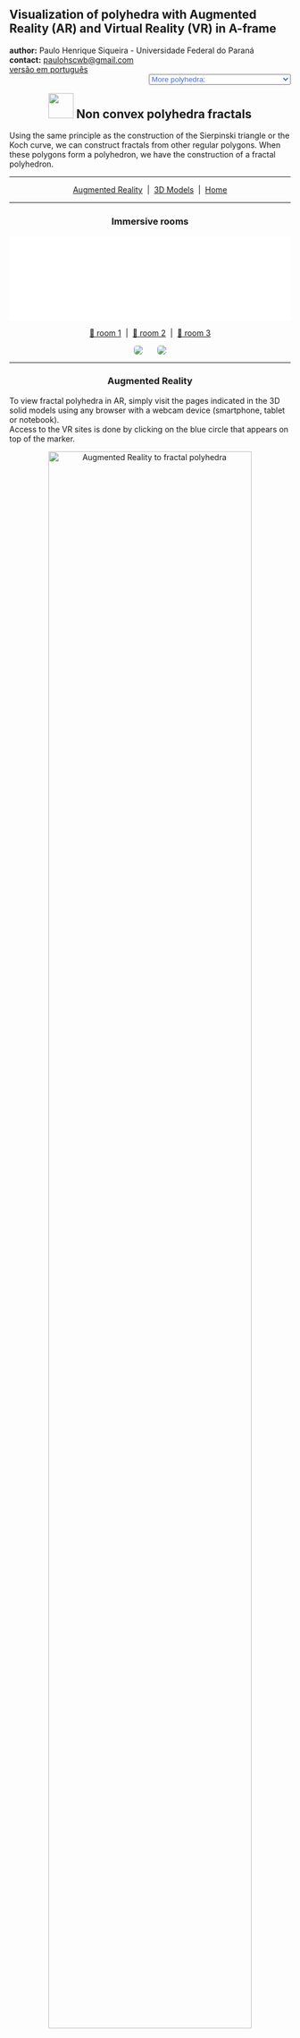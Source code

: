 <link rel="stylesheet" href="../scripts/style.css">
<link rel="icon" type="image/png" href="vr/salas/imagens/icone.png">
<h2>Visualization of polyhedra with Augmented Reality (AR) and Virtual Reality (VR) in A-frame</h2>
 <b>author:</b> Paulo Henrique Siqueira - Universidade Federal do Paraná
 <br><b>contact:</b> <a href="#">paulohscwb@gmail.com</a>
 <br><a href="https://paulohscwb.github.io/polyhedra2/fractalnonconvex/pt-br/">versão em português</a>
 <form style="margin: 0 auto; float:right; text-align:right; width:100%; margin-bottom:15px;">
	<select id="url" onchange="urlHandler(this.value)" style="color:royalblue;">
		<option disabled selected value>More polyhedra:</option>
		<option value="../ArchimedeanCatalanHulls/pt-br/">Archimedean and Catalan convex hulls</option>
		<option value="../fractalplatonic/pt-br/">Platonic polyhedra fractals</option>
		<option disabled value="../fractalnonconvex/pt-br/">Non convex polyhedra fractals</option>
		<option value="../fractalarchimedean/pt-br/">Archimedean polyhedra fractals</option>
	</select>
</form>
<script>
function urlHandler(value) {                               
    window.location.assign(`${value}`);
}
</script>

<p id="p1"></p>
  <h2 align="center"><img src="vr/salas/imagens/icone.png" style="margin-bottom:-10px" width="45"> Non convex polyhedra fractals</h2>
Using the same principle as the construction of the Sierpinski triangle or the Koch curve, we can construct fractals from other regular polygons. When these polygons form a polyhedron, we have the construction of a fractal polyhedron.
<hr> 
<p align="center"><a href="#ra">Augmented Reality</a><span>&nbsp;&nbsp;|&nbsp;&nbsp;</span><a href="#m3d">3D Models</a><span>&nbsp;&nbsp;|&nbsp;&nbsp;</span><a href="../">Home</a></p>
  <hr>
 <h3 align="center">Immersive rooms</h3>
  <div class="embed-container"><iframe width="100%" src="sala1.htm" title="Sala Imersiva de Fractais de poliedros" frameborder="0" loading="lazy"></iframe></div>
  <p align="center"><a href="sala1.htm" target="_blank">&#x1f517; room 1</a><span>&nbsp;&nbsp;|&nbsp;&nbsp;</span><a href="sala2.htm" target="_blank">&#x1f517; room 2</a><span>&nbsp;&nbsp;|&nbsp;&nbsp;</span><a href="sala3.htm" target="_blank">&#x1f517; room 3</a></p>
  <p align="center"><img src="../../geometria-descritiva/videos/fractalnonconvex1.gif" style="max-width: 47%; border-radius:5px; margin-right:5%" loading="lazy"/><img src="../../geometria-descritiva/videos/fractalnonconvex2.gif" style="max-width: 47%; border-radius:5px" loading="lazy"/></p>
 <hr> 
  <h3 id="ra" align="center">Augmented Reality</h3>
To view fractal polyhedra in AR, simply visit the pages indicated in the 3D solid models using any browser with a webcam device (smartphone, tablet or notebook).
<br>Access to the VR sites is done by clicking on the blue circle that appears on top of the marker.
<p align="center"><img style="border-radius:7px;" alt="Augmented Reality to fractal polyhedra" src="ar/example.jpg" width="85%"></p>
<p align="center"><img src="ar/fractalnonconvex.gif" alt="Augmented Reality to fractal polyhedra" style="max-width: 92%; border-radius:5px;" loading="lazy"/></p>
<hr>
<h3 id="m3d" align="center">3D models</h3>
<!-- <iframe width="560" height="315" style="max-width:100%" src="https://www.youtube.com/embed/videoseries?list=PLy0I_lGW8HxU-mneUmSsccpRAAwbErHFq" title="YouTube video player" frameborder="0" allow="accelerometer; autoplay; clipboard-write; encrypted-media; gyroscope; picture-in-picture; web-share" allowfullscreen></iframe> -->
<h4>1. Escher solid fractal</h4>
<a href="vr/FractalEscher.htm" target="_blank" title="3D model" class="fotoA"><img src="ar/18A.png" class="foto" alt="Escher solid fractal"></a><img src="ar/18.png" class="qr">
 <br><br>Applying the construction principle of the Sierpinski triangle to the 48 faces of the Escher solid, we obtain an Escher solid fractal. In the first order of fractal construction, we construct a new solid at 12 vertices of the original polyhedron. In this example, we have representations of the solid in orders 0, 1, 2 and 3.
 <table>
	<tr>
		<th>order</th>
		<th>polyhedra</th>
		<th>faces</th>
		<th>edges</th>
		<th>vertices</th>
	</tr>
	<tr>
		<td>0</td>
		<td>1</td>
		<td>48</td>
		<td>72</td>
		<td>26</td>
	</tr>
	<tr>
		<td>1</td>
		<td>12</td>
		<td>576</td>
		<td>864</td>
		<td>312</td>
	</tr>
	<tr>
		<td>2</td>
		<td>144</td>
		<td>6912</td>
		<td>10368</td>
		<td>3744</td>
	</tr>
	<tr>
		<td>3</td>
		<td>1728</td>
		<td>82944</td>
		<td>124416</td>
		<td>44928</td>
	</tr>
 </table>
 <a href="ra.html" class="raAR" title="Augmented reality" target="_blank"></a>
 <hr>
<h4>2. Small stellated dodecahedron fractal</h4>
<a href="vr/FractalSmallStellatedDodecahedron.htm" target="_blank" title="3D model" class="fotoA"><img src="ar/19A.png" class="foto" alt="Small stellated dodecahedron fractal"></a><img src="ar/19.png" class="qr">
 <br><br>Applying the construction principle of the Koch curve to the 12 faces of the small stellated dodecahedron, we obtain a small stellated dodecahedron fractal. In the first order of fractal construction, we construct a new solid at each vertex of the original polyhedron. In this example, we have representations of the solid in orders 0, 1, 2 and 3.
 <table>
	<tr>
		<th>order</th>
		<th>polyhedra</th>
		<th>faces</th>
		<th>edges</th>
		<th>vertices</th>
	</tr>
	<tr>
		<td>0</td>
		<td>1</td>
		<td>12</td>
		<td>30</td>
		<td>12</td>
	</tr>
	<tr>
		<td>1</td>
		<td>12</td>
		<td>144</td>
		<td>360</td>
		<td>144</td>
	</tr>
	<tr>
		<td>2</td>
		<td>144</td>
		<td>1728</td>
		<td>4320</td>
		<td>1728</td>
	</tr>
	<tr>
		<td>3</td>
		<td>1728</td>
		<td>20736</td>
		<td>51840</td>
		<td>20736</td>
	</tr>
 </table>
 <a href="ra.html" class="raAR" title="Augmented reality" target="_blank"></a>
 <hr>
<h4>3. Great stellated dodecahedron fractal</h4>
<a href="vr/FractalGreatStellatedDodecahedron.htm" target="_blank" title="3D model" class="fotoA"><img src="ar/22A.png" class="foto" alt="Great stellated dodecahedron fractal"></a><img src="ar/22.png" class="qr">
 <br><br>Applying the construction principle of the Koch curve to the 12 faces of the great stellated dodecahedron, we obtain a great stellated dodecahedron fractal. In the first order of fractal construction, we construct a new solid at each vertex of the original polyhedron. In this example, we have representations of the solid in orders 0, 1, 2 and 3.
 <table>
	<tr>
		<th>order</th>
		<th>polyhedra</th>
		<th>faces</th>
		<th>edges</th>
		<th>vertices</th>
	</tr>
	<tr>
		<td>0</td>
		<td>1</td>
		<td>12</td>
		<td>30</td>
		<td>20</td>
	</tr>
	<tr>
		<td>1</td>
		<td>21</td>
		<td>252</td>
		<td>630</td>
		<td>420</td>
	</tr>
	<tr>
		<td>2</td>
		<td>441</td>
		<td>5292</td>
		<td>13230</td>
		<td>8820</td>
	</tr>
	<tr>
		<td>3</td>
		<td>9261</td>
		<td>111132</td>
		<td>277830</td>
		<td>185220</td>
	</tr>
 </table>
 <a href="ra.html" class="raAR" title="Augmented reality" target="_blank"></a>
 <hr>
<h4>4. Great icosahedron fractal</h4>
<a href="vr/FractalGreatIcosahedron.htm" target="_blank" title="3D model" class="fotoA"><img src="ar/20A.png" class="foto" alt="Great icosahedron fractal"></a><img src="ar/20.png" class="qr">
 <br><br>Applying the construction principle of the Koch curve to the 20 faces of the great icosahedron, we obtain a great icosahedron fractal. In the first order of fractal construction, we construct a new solid at each vertex of the original polyhedron. In this example, we have representations of the solid in orders 0, 1, 2 and 3.
 <table>
	<tr>
		<th>order</th>
		<th>polyhedra</th>
		<th>faces</th>
		<th>edges</th>
		<th>vertices</th>
	</tr>
	<tr>
		<td>0</td>
		<td>1</td>
		<td>20</td>
		<td>30</td>
		<td>12</td>
	</tr>
	<tr>
		<td>1</td>
		<td>12</td>
		<td>240</td>
		<td>360</td>
		<td>144</td>
	</tr>
	<tr>
		<td>2</td>
		<td>144</td>
		<td>2880</td>
		<td>4320</td>
		<td>1728</td>
	</tr>
	<tr>
		<td>3</td>
		<td>1728</td>
		<td>34560</td>
		<td>51840</td>
		<td>20736</td>
	</tr>
 </table>
 <a href="ra1.html" class="raAR" title="Augmented reality" target="_blank"></a>
 <hr>
<h4>5. Great dodecahedron fractal</h4>
<a href="vr/FractalGreatDodecahedron.htm" target="_blank" title="3D model" class="fotoA"><img src="ar/21A.png" class="foto" alt="Joined Truncated Icosahedron"></a><img src="ar/21.png" class="qr">
 <br><br>Applying the construction principle of the Koch curve to the 12 faces of the great dodecahedron, we obtain a great dodecahedron fractal. In the first order of fractal construction, we construct a new solid at each vertex of the original polyhedron. In this example, we have representations of the solid in orders 0, 1, 2 and 3.
 <table>
	<tr>
		<th>order</th>
		<th>polyhedra</th>
		<th>faces</th>
		<th>edges</th>
		<th>vertices</th>
	</tr>
	<tr>
		<td>0</td>
		<td>1</td>
		<td>12</td>
		<td>30</td>
		<td>12</td>
	</tr>
	<tr>
		<td>1</td>
		<td>12</td>
		<td>144</td>
		<td>360</td>
		<td>144</td>
	</tr>
	<tr>
		<td>2</td>
		<td>144</td>
		<td>1728</td>
		<td>4320</td>
		<td>1728</td>
	</tr>
	<tr>
		<td>3</td>
		<td>1728</td>
		<td>20736</td>
		<td>51840</td>
		<td>20736</td>
	</tr>
 </table>
 <a href="ra1.html" class="raAR" title="Augmented reality" target="_blank"></a>
 <hr>
 <h4>6. Great stellapentakis dodecahedron fractal</h4>
<a href="vr/FractalGreatStellapentakisDodecahedron.htm" target="_blank" title="3D model" class="fotoA"><img src="ar/29A.png" class="foto" alt="Great stellapentakis dodecahedron fractal"></a><img src="ar/29.png" class="qr">
 <br><br>Applying the construction principle of the Koch curve to 20 faces of the great stellapentakis dodecahedron, we obtain a great stellapentakis dodecahedron fractal. In the first order of fractal construction, we construct a new solid at 20 vertices of the original polyhedron. In this example, we have representations of the solid in orders 0, 1, 2 and 3.
 <table>
	<tr>
		<th>order</th>
		<th>polyhedra</th>
		<th>faces</th>
		<th>edges</th>
		<th>vertices</th>
	</tr>
	<tr>
		<td>0</td>
		<td>1</td>
		<td>60</td>
		<td>90</td>
		<td>32</td>
	</tr>
	<tr>
		<td>1</td>
		<td>21</td>
		<td>1260</td>
		<td>1890</td>
		<td>672</td>
	</tr>
	<tr>
		<td>2</td>
		<td>441</td>
		<td>26460</td>
		<td>39690</td>
		<td>14112</td>
	</tr>
	<tr>
		<td>3</td>
		<td>9261</td>
		<td>555660</td>
		<td>833490</td>
		<td>296352</td>
	</tr>
 </table>
 <a href="ra1.html" class="raAR" title="Augmented reality" target="_blank"></a>
<hr>
<h4>7. Pentagramic dipyramid fractal</h4>
<a href="vr/FractalPentagrammicDipyramid.htm" target="_blank" title="3D model" class="fotoA"><img src="ar/23A.png" class="foto" alt="Pentagramic dipyramid fractal"></a><img src="ar/23.png" class="qr">
 <br><br>Applying the construction principle of the Koch curve to the edges that form the pentagram of the pentagramic dipyramid, we obtain a pentagramic dipyramid fractal. In the first order of fractal construction, we construct a new solid at 5 vertices of the original polyhedron. In this example, we have representations of the solid in orders 0, 1, 2, 3 and 4.
 <table>
	<tr>
		<th>order</th>
		<th>polyhedra</th>
		<th>faces</th>
		<th>edges</th>
		<th>vertices</th>
	</tr>
	<tr>
		<td>0</td>
		<td>1</td>
		<td>10</td>
		<td>15</td>
		<td>7</td>
	</tr>
	<tr>
		<td>1</td>
		<td>6</td>
		<td>60</td>
		<td>90</td>
		<td>42</td>
	</tr>
	<tr>
		<td>2</td>
		<td>36</td>
		<td>360</td>
		<td>540</td>
		<td>252</td>
	</tr>
	<tr>
		<td>3</td>
		<td>216</td>
		<td>2160</td>
		<td>3240</td>
		<td>1512</td>
	</tr>
	<tr>
		<td>4</td>
		<td>1296</td>
		<td>12960</td>
		<td>19440</td>
		<td>9072</td>
	</tr>
 </table>
 <a href="ra2.html" class="raAR" title="Augmented reality" target="_blank"></a>
 <hr>
<h4>8. Medial triambic icosahedron fractal</h4>
<a href="vr/FractalMedialTriambicIcosahedron.htm" target="_blank" title="3D model" class="fotoA"><img src="ar/24A.png" class="foto" alt="Medial triambic icosahedron fractal"></a><img src="ar/24.png" class="qr">
 <br><br>Applying the construction principle of the Koch curve to 12 faces of the medial triambic icosahedron, we obtain a medial triambic icosahedron fractal. In the first order of fractal construction, we construct a new solid at 12 vertices of the original polyhedron. In this example, we have representations of the solid in orders 0, 1, 2 and 3.
 <table>
	<tr>
		<th>order</th>
		<th>polyhedra</th>
		<th>faces</th>
		<th>edges</th>
		<th>vertices</th>
	</tr>
	<tr>
		<td>0</td>
		<td>1</td>
		<td>20</td>
		<td>60</td>
		<td>24</td>
	</tr>
	<tr>
		<td>1</td>
		<td>13</td>
		<td>260</td>
		<td>780</td>
		<td>312</td>
	</tr>
	<tr>
		<td>2</td>
		<td>169</td>
		<td>3380</td>
		<td>10140</td>
		<td>4056</td>
	</tr>
	<tr>
		<td>3</td>
		<td>2197</td>
		<td>43940</td>
		<td>131820</td>
		<td>52728</td>
	</tr>
 </table>
 <a href="ra2.html" class="raAR" title="Augmented reality" target="_blank"></a>
 <hr>
 <h4>9. Great rhombic triacontahedron fractal</h4>
<a href="vr/FractalGreatRhombicTriacontahedron.htm" target="_blank" title="3D model" class="fotoA"><img src="ar/44A.png" class="foto" alt="Great rhombic triacontahedron fractal"></a><img src="ar/44.png" class="qr">
 <br><br>Applying the construction principle of the Koch curve to 20 faces of the great rhombic triacontahedron, we obtain a great rhombic triacontahedron fractal. In the first order of fractal construction, we construct a new solid at 20 vertices of the original polyhedron. In this example, we have representations of the solid in orders 0, 1, 2 and 3.
 <table>
	<tr>
		<th>order</th>
		<th>polyhedra</th>
		<th>faces</th>
		<th>edges</th>
		<th>vertices</th>
	</tr>
	<tr>
		<td>0</td>
		<td>1</td>
		<td>30</td>
		<td>60</td>
		<td>32</td>
	</tr>
	<tr>
		<td>1</td>
		<td>21</td>
		<td>630</td>
		<td>1260</td>
		<td>672</td>
	</tr>
	<tr>
		<td>2</td>
		<td>441</td>
		<td>13230</td>
		<td>26460</td>
		<td>14112</td>
	</tr>
	<tr>
		<td>3</td>
		<td>9261</td>
		<td>277830</td>
		<td>555660</td>
		<td>296352</td>
	</tr>
 </table>
 <a href="ra2.html" class="raAR" title="Augmented reality" target="_blank"></a>
 <hr>
 <h4>10. Medial rhombic triacontahedron fractal</h4>
<a href="vr/FractalMedialRhombicTriacontahedron.htm" target="_blank" title="3D model" class="fotoA"><img src="ar/25A.png" class="foto" alt="Medial rhombic triacontahedron fractal"></a><img src="ar/25.png" class="qr">
 <br><br>Applying the construction principle of the Koch curve to 12 faces of the medial rhombic triacontahedron, we obtain a medial rhombic triacontahedron fractal. In the first order of fractal construction, we construct a new solid at 12 vertices of the original polyhedron. In this example, we have representations of the solid in orders 0, 1, 2 and 3.
 <table>
	<tr>
		<th>order</th>
		<th>polyhedra</th>
		<th>faces</th>
		<th>edges</th>
		<th>vertices</th>
	</tr>
	<tr>
		<td>0</td>
		<td>1</td>
		<td>30</td>
		<td>60</td>
		<td>24</td>
	</tr>
	<tr>
		<td>1</td>
		<td>13</td>
		<td>390</td>
		<td>780</td>
		<td>312</td>
	</tr>
	<tr>
		<td>2</td>
		<td>169</td>
		<td>5070</td>
		<td>10140</td>
		<td>4056</td>
	</tr>
	<tr>
		<td>3</td>
		<td>2197</td>
		<td>65910</td>
		<td>131820</td>
		<td>52728</td>
	</tr>
 </table>
 <a href="ra3.html" class="raAR" title="Augmented reality" target="_blank"></a>
 <p class="topop"><a href="#p1" class="topo">back to top</a></p>
 <hr>
 <h4>11. Small ditrigonal dodecacronic hexecontahedron fractal</h4>
<a href="vr/FractalSmallDitrigonalDodecacronicHexecontahedron.htm" target="_blank" title="3D model" class="fotoA"><img src="ar/26A.png" class="foto" alt="Small ditrigonal dodecacronic hexecontahedron fractal"></a><img src="ar/26.png" class="qr">
 <br><br>Applying the construction principle of the Koch curve to 12 faces of the small ditrigonal dodecacronic hexecontahedron, we obtain a small ditrigonal dodecacronic hexecontahedron fractal. In the first order of fractal construction, we construct a new solid at 12 vertices of the original polyhedron. In this example, we have representations of the solid in orders 0, 1, 2 and 3.
 <table>
	<tr>
		<th>order</th>
		<th>polyhedra</th>
		<th>faces</th>
		<th>edges</th>
		<th>vertices</th>
	</tr>
	<tr>
		<td>0</td>
		<td>1</td>
		<td>60</td>
		<td>120</td>
		<td>44</td>
	</tr>
	<tr>
		<td>1</td>
		<td>13</td>
		<td>780</td>
		<td>1560</td>
		<td>572</td>
	</tr>
	<tr>
		<td>2</td>
		<td>169</td>
		<td>10140</td>
		<td>20280</td>
		<td>7436</td>
	</tr>
	<tr>
		<td>3</td>
		<td>2197</td>
		<td>131820</td>
		<td>263640</td>
		<td>96668</td>
	</tr>
 </table>
 <a href="ra3.html" class="raAR" title="Augmented reality" target="_blank"></a>
 <hr>
 <h4>12. Rhombicosacron fractal</h4>
<a href="vr/FractalRhombicosacron.htm" target="_blank" title="3D model" class="fotoA"><img src="ar/46A.png" class="foto" alt="Rhombicosacron fractal"></a><img src="ar/46.png" class="qr">
 <br><br>Applying the construction principle of the Koch curve to 20 faces of the rhombicosacron, we obtain a rhombicosacron fractal. In the first order of fractal construction, we construct a new solid at 20 vertices of the original polyhedron. In this example, we have representations of the solid in orders 0, 1, 2 and 3.
 <table>
	<tr>
		<th>order</th>
		<th>polyhedra</th>
		<th>faces</th>
		<th>edges</th>
		<th>vertices</th>
	</tr>
	<tr>
		<td>0</td>
		<td>1</td>
		<td>60</td>
		<td>120</td>
		<td>50</td>
	</tr>
	<tr>
		<td>1</td>
		<td>21</td>
		<td>1260</td>
		<td>2520</td>
		<td>1050</td>
	</tr>
	<tr>
		<td>2</td>
		<td>441</td>
		<td>26460</td>
		<td>52920</td>
		<td>22050</td>
	</tr>
	<tr>
		<td>3</td>
		<td>9261</td>
		<td>555660</td>
		<td>1111320</td>
		<td>463050</td>
	</tr>
 </table>
 <a href="ra3.html" class="raAR" title="Augmented reality" target="_blank"></a>
 <hr>
 <h4>13. Small hexacronic icositetrahedron fractal</h4>
<a href="vr/FractalSmallHexacronicIcositetrahedron.htm" target="_blank" title="3D model" class="fotoA"><img src="ar/27A.png" class="foto" alt="Small hexacronic icositetrahedron fractal"></a><img src="ar/27.png" class="qr">
 <br><br>Applying the construction principle of the Koch curve to 6 faces of the small hexacronic icositetrahedron, we obtain a small hexacronic icositetrahedron fractal. In the first order of fractal construction, we construct a new solid at 6 vertices of the original polyhedron. In this example, we have representations of the solid in orders 0, 1, 2 and 3.
 <table>
	<tr>
		<th>order</th>
		<th>polyhedra</th>
		<th>faces</th>
		<th>edges</th>
		<th>vertices</th>
	</tr>
	<tr>
		<td>0</td>
		<td>1</td>
		<td>24</td>
		<td>48</td>
		<td>20</td>
	</tr>
	<tr>
		<td>1</td>
		<td>7</td>
		<td>168</td>
		<td>336</td>
		<td>140</td>
	</tr>
	<tr>
		<td>2</td>
		<td>49</td>
		<td>1176</td>
		<td>2352</td>
		<td>980</td>
	</tr>
	<tr>
		<td>3</td>
		<td>343</td>
		<td>8232</td>
		<td>16464</td>
		<td>6860</td>
	</tr>
 </table>
 <a href="ra4.html" class="raAR" title="Augmented reality" target="_blank"></a>
  <hr>
 <h4>14. Great triakis octahedron fractal</h4>
<a href="vr/FractalGreatTriakisOctahedron.htm" target="_blank" title="3D model" class="fotoA"><img src="ar/28A.png" class="foto" alt="Great triakis octahedron fractal"></a><img src="ar/28.png" class="qr">
 <br><br>Applying the construction principle of the Koch curve to 8 faces of the great triakis octahedron, we obtain a great triakis octahedron fractal. In the first order of fractal construction, we construct a new solid at 8 vertices of the original polyhedron. In this example, we have representations of the solid in orders 0, 1, 2 and 3.
 <table>
	<tr>
		<th>order</th>
		<th>polyhedra</th>
		<th>faces</th>
		<th>edges</th>
		<th>vertices</th>
	</tr>
	<tr>
		<td>0</td>
		<td>1</td>
		<td>24</td>
		<td>36</td>
		<td>14</td>
	</tr>
	<tr>
		<td>1</td>
		<td>9</td>
		<td>216</td>
		<td>324</td>
		<td>126</td>
	</tr>
	<tr>
		<td>2</td>
		<td>81</td>
		<td>1944</td>
		<td>2916</td>
		<td>1134</td>
	</tr>
	<tr>
		<td>3</td>
		<td>729</td>
		<td>17496</td>
		<td>26244</td>
		<td>10216</td>
	</tr>
 </table>
 <a href="ra4.html" class="raAR" title="Augmented reality" target="_blank"></a>
 <hr>
 <h4>15. Great disdyakis dodecahedron fractal</h4>
<a href="vr/FractalGreatDisdyakisDodecahedron.htm" target="_blank" title="3D model" class="fotoA"><img src="ar/30A.png" class="foto" alt="Great disdyakis dodecahedron fractal"></a><img src="ar/30.png" class="qr">
 <br><br>Applying the construction principle of the Koch curve to 8 faces of the great disdyakis dodecahedron, we obtain a great disdyakis dodecahedron fractal. In the first order of fractal construction, we construct a new solid at 8 vertices of the original polyhedron. In this example, we have representations of the solid in orders 0, 1, 2 and 3.
 <table>
	<tr>
		<th>order</th>
		<th>polyhedra</th>
		<th>faces</th>
		<th>edges</th>
		<th>vertices</th>
	</tr>
	<tr>
		<td>0</td>
		<td>1</td>
		<td>48</td>
		<td>72</td>
		<td>20</td>
	</tr>
	<tr>
		<td>1</td>
		<td>9</td>
		<td>432</td>
		<td>648</td>
		<td>180</td>
	</tr>
	<tr>
		<td>2</td>
		<td>81</td>
		<td>3888</td>
		<td>5832</td>
		<td>1620</td>
	</tr>
	<tr>
		<td>3</td>
		<td>729</td>
		<td>34992</td>
		<td>52488</td>
		<td>14580</td>
	</tr>
 </table>
 <a href="ra4.html" class="raAR" title="Augmented reality" target="_blank"></a>
 <hr>
 <h4>16. Small rhombidodecacron fractal</h4>
<a href="vr/FractalSmallRhombidodecacron.htm" target="_blank" title="3D model" class="fotoA"><img src="ar/45A.png" class="foto" alt="Small rhombidodecacron fractal"></a><img src="ar/45.png" class="qr">
 <br><br>Applying the construction principle of the Koch curve to 12 faces of the small rhombidodecacron, we obtain a small rhombidodecacron fractal. In the first order of fractal construction, we construct a new solid at 12 vertices of the original polyhedron. In this example, we have representations of the solid in orders 0, 1, 2 and 3.
 <table>
	<tr>
		<th>order</th>
		<th>polyhedra</th>
		<th>faces</th>
		<th>edges</th>
		<th>vertices</th>
	</tr>
	<tr>
		<td>0</td>
		<td>1</td>
		<td>60</td>
		<td>120</td>
		<td>42</td>
	</tr>
	<tr>
		<td>1</td>
		<td>13</td>
		<td>780</td>
		<td>1560</td>
		<td>546</td>
	</tr>
	<tr>
		<td>2</td>
		<td>169</td>
		<td>10140</td>
		<td>20280</td>
		<td>7098</td>
	</tr>
	<tr>
		<td>3</td>
		<td>2197</td>
		<td>131820</td>
		<td>263640</td>
		<td>92274</td>
	</tr>
 </table>
 <a href="ra4.html" class="raAR" title="Augmented reality" target="_blank"></a>
 <hr>
 <h4>17. Great triakis icosahedron fractal</h4>
<a href="vr/FractalGreatTriakisIcosahedron.htm" target="_blank" title="3D model" class="fotoA"><img src="ar/47A.png" class="foto" alt="Great triakis icosahedron fractal"></a><img src="ar/47.png" class="qr">
 <br><br>Applying the construction principle of the Koch curve to 12 faces of the great triakis icosahedron, we obtain a great triakis icosahedron fractal. In the first order of fractal construction, we construct a new solid at 12 faces of the original polyhedron. In this example, we have representations of the solid in orders 0, 1, 2 and 3.
 <table>
	<tr>
		<th>order</th>
		<th>polyhedra</th>
		<th>faces</th>
		<th>edges</th>
		<th>vertices</th>
	</tr>
	<tr>
		<td>0</td>
		<td>1</td>
		<td>60</td>
		<td>90</td>
		<td>32</td>
	</tr>
	<tr>
		<td>1</td>
		<td>13</td>
		<td>780</td>
		<td>1170</td>
		<td>416</td>
	</tr>
	<tr>
		<td>2</td>
		<td>169</td>
		<td>10140</td>
		<td>15210</td>
		<td>5408</td>
	</tr>
	<tr>
		<td>3</td>
		<td>2197</td>
		<td>131820</td>
		<td>197730</td>
		<td>70304</td>
	</tr>
 </table>
 <a href="ra4.html" class="raAR" title="Augmented reality" target="_blank"></a>
 <hr>
 <h4>18. Great truncated icosahedron fractal</h4>
<a href="vr/FractalTruncatedGreatIcosahedron.htm" target="_blank" title="3D model" class="fotoA"><img src="ar/48A.png" class="foto" alt="Great truncated icosahedron fractal"></a><img src="ar/48.png" class="qr">
 <br><br>Applying the construction principle of the Koch curve to 12 faces of the great truncated icosahedron, we obtain a great truncated icosahedron fractal. In the first order of fractal construction, we construct a new solid at 12 faces of the original polyhedron. In this example, we have representations of the solid in orders 0, 1, 2 and 3.
 <table>
	<tr>
		<th>order</th>
		<th>polyhedra</th>
		<th>faces</th>
		<th>edges</th>
		<th>vertices</th>
	</tr>
	<tr>
		<td>0</td>
		<td>1</td>
		<td>32</td>
		<td>90</td>
		<td>60</td>
	</tr>
	<tr>
		<td>1</td>
		<td>13</td>
		<td>416</td>
		<td>1170</td>
		<td>780</td>
	</tr>
	<tr>
		<td>2</td>
		<td>169</td>
		<td>5408</td>
		<td>15210</td>
		<td>10140</td>
	</tr>
	<tr>
		<td>3</td>
		<td>2197</td>
		<td>70304</td>
		<td>197730</td>
		<td>131820</td>
	</tr>
 </table>
 <a href="ra4.html" class="raAR" title="Augmented reality" target="_blank"></a>
 <hr>
 <h4>19. Pentagrammic dipyramid fractal</h4>
<a href="vr/FractalPentagrammicDipyramidA.htm" target="_blank" title="3D model" class="fotoA"><img src="ar/54A.png" class="foto" alt="Pentagrammic dipyramid fractal"></a><img src="ar/54.png" class="qr">
 <br><br>Applying the principle of repetition of solids at vertices of the pentagrammic dipyramid, we obtain a pentagrammic dipyramid fractal. In the first order of fractal construction, we construct a new solid at each vertice of the original polyhedron. In this example, we have representations of the solid in orders 0, 1, 2, 3, 4 and 5.
 <table>
	<tr>
		<th>order</th>
		<th>polyhedra</th>
		<th>faces</th>
		<th>edges</th>
		<th>vertices</th>
	</tr>
	<tr>
		<td>0</td>
		<td>1</td>
		<td>10</td>
		<td>15</td>
		<td>7</td>
	</tr>
	<tr>
		<td>1</td>
		<td>6</td>
		<td>60</td>
		<td>90</td>
		<td>42</td>
	</tr>
	<tr>
		<td>2</td>
		<td>11</td>
		<td>110</td>
		<td>165</td>
		<td>77</td>
	</tr>
	<tr>
		<td>3</td>
		<td>21</td>
		<td>210</td>
		<td>315</td>
		<td>147</td>
	</tr>
	<tr>
		<td>4</td>
		<td>41</td>
		<td>410</td>
		<td>615</td>
		<td>287</td>
	</tr>
	<tr>
		<td>5</td>
		<td>81</td>
		<td>810</td>
		<td>1215</td>
		<td>567</td>
	</tr>
 </table>
 <a href="ra4.html" class="raAR" title="Augmented reality" target="_blank"></a>
 <hr>
 <h4>20. Heptagrammic dipyramid fractal</h4>
<a href="vr/FractalHeptagrammicDipyramidA.htm" target="_blank" title="3D model" class="fotoA"><img src="ar/55A.png" class="foto" alt="Pentagrammic dipyramid fractal"></a><img src="ar/55.png" class="qr">
 <br><br>Applying the principle of repetition of solids at vertices of the heptagrammic dipyramid, we obtain a heptagrammic dipyramid fractal. In the first order of fractal construction, we construct a new solid at each vertice of the original polyhedron. In this example, we have representations of the solid in orders 0, 1, 2, 3, 4 and 5.
 <table>
	<tr>
		<th>order</th>
		<th>polyhedra</th>
		<th>faces</th>
		<th>edges</th>
		<th>vertices</th>
	</tr>
	<tr>
		<td>0</td>
		<td>1</td>
		<td>14</td>
		<td>21</td>
		<td>9</td>
	</tr>
	<tr>
		<td>1</td>
		<td>8</td>
		<td>112</td>
		<td>168</td>
		<td>72</td>
	</tr>
	<tr>
		<td>2</td>
		<td>15</td>
		<td>210</td>
		<td>315</td>
		<td>135</td>
	</tr>
	<tr>
		<td>3</td>
		<td>29</td>
		<td>406</td>
		<td>609</td>
		<td>261</td>
	</tr>
	<tr>
		<td>4</td>
		<td>57</td>
		<td>798</td>
		<td>1197</td>
		<td>513</td>
	</tr>
	<tr>
		<td>5</td>
		<td>113</td>
		<td>1582</td>
		<td>2373</td>
		<td>1017</td>
	</tr>
 </table>
 <a href="ra4.html" class="raAR" title="Augmented reality" target="_blank"></a>
 <p class="topop"><a href="#p1" class="topo">back to top</a></p>
 <hr>
 <h4>21. Great pentakis dodecahedron fractal</h4>
<a href="vr/FractalGreatPentakisDodecahedron.htm" target="_blank" title="3D model" class="fotoA"><img src="ar/49A.png" class="foto" alt="Great Pentakis Dodecahedron fractal"></a><img src="ar/49.png" class="qr">
 <br><br>Applying the construction principle of the Koch curve to 12 vertices of the great pentakis dodecahedron, we obtain a great pentakis dodecahedron fractal. In the first order of fractal construction, we construct a new solid at 12 vertices of the original polyhedron. In this example, we have representations of the solid in orders 0, 1, 2 and 3.
 <table>
	<tr>
		<th>order</th>
		<th>polyhedra</th>
		<th>faces</th>
		<th>edges</th>
		<th>vertices</th>
	</tr>
	<tr>
		<td>0</td>
		<td>1</td>
		<td>60</td>
		<td>90</td>
		<td>24</td>
	</tr>
	<tr>
		<td>1</td>
		<td>13</td>
		<td>780</td>
		<td>1170</td>
		<td>312</td>
	</tr>
	<tr>
		<td>2</td>
		<td>169</td>
		<td>10140</td>
		<td>15210</td>
		<td>4056</td>
	</tr>
	<tr>
		<td>3</td>
		<td>2197</td>
		<td>131820</td>
		<td>197730</td>
		<td>52728</td>
	</tr>
 </table>
 <a href="ra5.html" class="raAR" title="Augmented reality" target="_blank"></a>
 <hr>
 <h4>22. Icosidodecadodecahedron fractal</h4>
<a href="vr/FractalIcosidodecadodecahedron.htm" target="_blank" title="3D model" class="fotoA"><img src="ar/50A.png" class="foto" alt="icosidodecadodecahedron fractal"></a><img src="ar/50.png" class="qr">
 <br><br>Applying the construction principle of the Koch curve to 12 faces of the icosidodecadodecahedron, we obtain an icosidodecadodecahedron fractal. In the first order of fractal construction, we construct a new solid at 12 faces of the original polyhedron. In this example, we have representations of the solid in orders 0, 1, 2 and 3.
 <table>
	<tr>
		<th>order</th>
		<th>polyhedra</th>
		<th>faces</th>
		<th>edges</th>
		<th>vertices</th>
	</tr>
	<tr>
		<td>0</td>
		<td>1</td>
		<td>44</td>
		<td>120</td>
		<td>60</td>
	</tr>
	<tr>
		<td>1</td>
		<td>13</td>
		<td>572</td>
		<td>1560</td>
		<td>780</td>
	</tr>
	<tr>
		<td>2</td>
		<td>169</td>
		<td>7436</td>
		<td>20280</td>
		<td>10140</td>
	</tr>
	<tr>
		<td>3</td>
		<td>2197</td>
		<td>96668</td>
		<td>263640</td>
		<td>131820</td>
	</tr>
 </table>
 <a href="ra5.html" class="raAR" title="Augmented reality" target="_blank"></a>
<hr>
<h4>23. Rhombicosahedron fractal</h4>
<a href="vr/FractalRhombicosahedron.htm" target="_blank" title="3D model" class="fotoA"><img src="ar/51A.png" class="foto" alt="Rhombicosahedron fractal"></a><img src="ar/51.png" class="qr">
 <br><br>Applying the construction principle of the Koch curve to 12 faces of the rhombicosahedron, we obtain an rhombicosahedron fractal. In the first order of fractal construction, we construct a new solid at 12 faces of the original polyhedron. In this example, we have representations of the solid in orders 0, 1, 2 and 3.
 <table>
	<tr>
		<th>order</th>
		<th>polyhedra</th>
		<th>faces</th>
		<th>edges</th>
		<th>vertices</th>
	</tr>
	<tr>
		<td>0</td>
		<td>1</td>
		<td>50</td>
		<td>120</td>
		<td>60</td>
	</tr>
	<tr>
		<td>1</td>
		<td>13</td>
		<td>650</td>
		<td>1560</td>
		<td>780</td>
	</tr>
	<tr>
		<td>2</td>
		<td>169</td>
		<td>8450</td>
		<td>20280</td>
		<td>10140</td>
	</tr>
	<tr>
		<td>3</td>
		<td>2197</td>
		<td>109850</td>
		<td>263640</td>
		<td>131820</td>
	</tr>
 </table>
 <a href="ra5.html" class="raAR" title="Augmented reality" target="_blank"></a>
 <hr>
 <h4>24. Medial inverted pentagonal hexecontahedron fractal</h4>
<a href="vr/FractalMedialInvertedPentagonalHexecontahedron.htm" target="_blank" title="3D model" class="fotoA"><img src="ar/52A.png" class="foto" alt="Medial inverted pentagonal hexecontahedron fractal"></a><img src="ar/52.png" class="qr">
 <br><br>Applying the construction principle of the Koch curve to 12 vertices of the medial inverted pentagonal hexecontahedron, we obtain a medial inverted pentagonal hexecontahedron fractal. In the first order of fractal construction, we construct a new solid at 12 vertices of the original polyhedron. In this example, we have representations of the solid in orders 0, 1, 2 and 3.
 <table>
	<tr>
		<th>order</th>
		<th>polyhedra</th>
		<th>faces</th>
		<th>edges</th>
		<th>vertices</th>
	</tr>
	<tr>
		<td>0</td>
		<td>1</td>
		<td>60</td>
		<td>150</td>
		<td>84</td>
	</tr>
	<tr>
		<td>1</td>
		<td>13</td>
		<td>780</td>
		<td>1950</td>
		<td>1092</td>
	</tr>
	<tr>
		<td>2</td>
		<td>169</td>
		<td>10140</td>
		<td>25350</td>
		<td>14196</td>
	</tr>
	<tr>
		<td>3</td>
		<td>2197</td>
		<td>131820</td>
		<td>329550</td>
		<td>184548</td>
	</tr>
 </table>
 <a href="ra5.html" class="raAR" title="Augmented reality" target="_blank"></a>
 <hr>
 <h4>25. Heptagrammic dipyramid fractal</h4>
<a href="vr/FractalHeptagrammicDipyramid.htm" target="_blank" title="3D model" class="fotoA"><img src="ar/53A.png" class="foto" alt="Heptagrammic dipyramid fractal"></a><img src="ar/53.png" class="qr">
 <br><br>Applying the construction principle of the Koch curve to vertices of the heptagrammic dipyramid, we obtain a heptagrammic dipyramid fractal. In the first order of fractal construction, we construct a new solid at vertices of the original polyhedron. In this example, we have representations of the solid in orders 0, 1, 2, 3 and 4.
 <table>
	<tr>
		<th>order</th>
		<th>polyhedra</th>
		<th>faces</th>
		<th>edges</th>
		<th>vertices</th>
	</tr>
	<tr>
		<td>0</td>
		<td>1</td>
		<td>14</td>
		<td>21</td>
		<td>9</td>
	</tr>
	<tr>
		<td>1</td>
		<td>8</td>
		<td>112</td>
		<td>168</td>
		<td>72</td>
	</tr>
	<tr>
		<td>2</td>
		<td>64</td>
		<td>896</td>
		<td>1344</td>
		<td>576</td>
	</tr>
	<tr>
		<td>3</td>
		<td>512</td>
		<td>7168</td>
		<td>10752</td>
		<td>4608</td>
	</tr>
	<tr>
		<td>4</td>
		<td>4096</td>
		<td>57344</td>
		<td>86016</td>
		<td>36864</td>
	</tr>
 </table>
 <a href="ra5.html" class="raAR" title="Augmented reality" target="_blank"></a>
<p class="topop"><a href="#p1" class="topo">back to top</a></p>
<hr>

<br><a rel="license" href="http://creativecommons.org/licenses/by-nc-nd/4.0/"><img alt="Licença Creative Commons" style="border-width:0" src="https://i.creativecommons.org/l/by-nc-nd/4.0/88x31.png" loading="lazy"/></a><br /><span xmlns:dct="http://purl.org/dc/terms/" property="dct:title">Non convex polyhedra fractals - Visualization of polyhedra with Augmented Reality and Virtual Reality</span> by <a xmlns:cc="http://creativecommons.org/ns#" href="https://paulohscwb.github.io/polyhedra2/fractalnonconvex/pt-br/" property="cc:attributionName" rel="cc:attributionURL">Paulo Henrique Siqueira</a> is licensed with a license <a rel="license" href="http://creativecommons.org/licenses/by-nc-nd/4.0/">Creative Commons Attribution-NonCommercial-NoDerivatives 4.0 International</a>.

<h4>How to cite this work:</h4> 
<p>Siqueira, P.H., "Non convex polyhedra fractals - Visualization of polyhedra with Augmented Reality and Virtual Reality". Available in: <https://paulohscwb.github.io/polyhedra2/fractalnonconvex/pt-br/>, October 2023.</p>
<!--<a target="_blank" href="https://doi.org/10.5281/zenodo.8272770"><img src="https://zenodo.org/badge/DOI/10.5281/zenodo.8272770.svg" alt="DOI"></a>-->
<br><br><b>References:</b>
<br>Weisstein, Eric W. "Archimedean Solid" From MathWorld-A Wolfram Web Resource. <a href="http://mathworld.wolfram.com/ArchimedeanSolid.html" target="_blank">http://mathworld.wolfram.com/ArchimedeanSolid.html</a>
<br>Weisstein, Eric W. "Platonic Solid" From MathWorld-A Wolfram Web Resource. <a href="http://mathworld.wolfram.com/PlatonicSolid.html" target="_blank">http://mathworld.wolfram.com/PlatonicSolid.html</a>
<br>Weisstein, Eric W. "Archimedean Dual" From MathWorld-A Wolfram Web Resource. <a href="https://mathworld.wolfram.com/ArchimedeanDual.html" target="_blank">https://mathworld.wolfram.com/ArchimedeanDual.html</a>
<br>Weisstein, Eric W. "Uniform Polyhedron." From MathWorld--A Wolfram Web Resource. <a href="https://mathworld.wolfram.com/UniformPolyhedron.html" target="_blank">https://mathworld.wolfram.com/UniformPolyhedron.html</a>
<br>Wikipedia <a href="https://en.wikipedia.org/wiki/Archimedean_solid" target="_blank">https://en.wikipedia.org/wiki/Archimedean_solid</a>
<br>Wikipedia <a href="https://en.wikipedia.org/wiki/en.wikipedia.org/wiki/Platonic_solid" target="_blank">https://en.wikipedia.org/wiki/Platonic_solid</a>
<br>McCooey, David I. "Visual Polyhedra". <a href="http://dmccooey.com/polyhedra/" target="_blank">http://dmccooey.com/polyhedra/</a>
